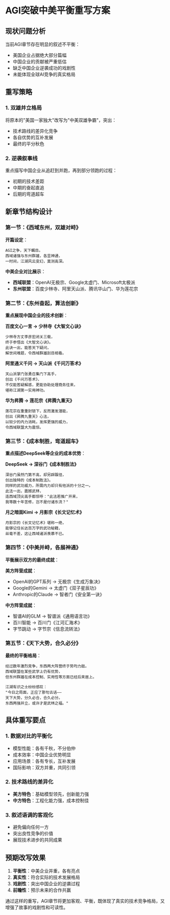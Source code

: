 # AGI突破中美平衡重写方案

## 现状问题分析

当前AGI章节存在明显的叙述不平衡：
- 美国企业占据绝大部分篇幅
- 中国企业的贡献被严重低估
- 缺乏中国企业逆袭成功的戏剧性
- 未能体现全球AI竞争的真实格局

## 重写策略

### 1. 双雄并立格局
将原本的"美国一家独大"改写为"中美双雄争霸"，突出：
- 技术路线的差异化竞争
- 各自优势的互补发展
- 最终的平分秋色

### 2. 逆袭叙事线
重点描写中国企业从追赶到并跑，再到部分领跑的过程：
- 初期的技术差距
- 中期的奋起直追  
- 后期的弯道超车

## 新章节结构设计

### 第一节：《西域东州，双雄对峙》

**开篇设定**：
```
AGI之争，天下瞩目。
西域诸强与东州群雄，各显神通，
一时间，江湖风云变幻，莫测高深。
```

**中美企业对比展示**：
- **西域联盟**：OpenAI无极宗、Google太虚门、Microsoft太极派
- **东州联盟**：百度少林寺、阿里天山派、腾讯华山门、华为莲花宗

### 第二节：《东州奋起，算法创新》

**重点展现中国企业的技术创新**：

**百度文心一言 → 少林寺《大智文心诀》**
```
少林寺方丈李彦宏闭关三载，
终于参悟出《大智文心诀》。
此诀一出，能答天下疑问，
解世间难题，令西域群雄刮目相看。
```

**阿里通义千问 → 天山派《千问万答术》**
```
天山派掌门张勇召集门下高手，
创出《千问万答术》，
不仅能答疑解惑，更能协助处理商务往来，
堪称江湖第一实用神功。
```

**华为昇腾 → 莲花宗《昇腾九重天》**
```
莲花宗在重重封锁下，反而激发潜能，
创出《昇腾九重天》心法，
以较少的内力消耗，发挥更强的威力，
令西域联盟大为震惊。
```

### 第三节：《成本制胜，弯道超车》

**重点描述DeepSeek等企业的成本优势**：

**DeepSeek → 深谷门《成本制胜法》**
```
深谷门虽然门第不高，却另辟蹊径，
创出独特的《成本制胜法》。
同样的武功威力，所需内力却只有他派的十分之一。
此法一出，震撼武林，
连西域顶尖高手都惊呼："此法若推广开来，
我等数十年苦修，岂不是付诸东流？"
```

**月之暗面Kimi → 月影宗《长文记忆术》**
```
月影宗的《长文记忆术》堪称一绝，
能够记住长达百万字的武功秘籍，
丝毫不差，这让西域诸派羡慕不已。
```

### 第四节：《中美并峙，各展神通》

**平衡展示双方的最终成就**：

**美方阵营成就**：
- OpenAI的GPT系列 → 无极宗《生成万象决》
- Google的Gemini → 太虚门《双子星辰功》  
- Anthropic的Claude → 智者门《安全第一诀》

**中方阵营成就**：
- 智谱AI的GLM → 智谱派《通用语言功》
- 百川智能 → 百川门《江河汇海术》
- 字节跳动 → 字节宗《信息流转法》

### 第五节：《天下大势，合久必分》

**最终的平衡格局**：
```
经过数年激烈竞争，东西两大阵营终于势均力敌。
西域联盟在某些武学上仍有优势，
但东州群雄在成本控制、实用性等方面已经后来居上。

江湖有识之士纷纷感叹：
"今日之局面，正应了那句古话——
天下大势，分久必合，合久必分。
东西两强并立，或许才是武林之福。"
```

## 具体重写要点

### 1. 数据对比的平衡化
- 模型性能：各有千秋，不分伯仲
- 成本效率：中国企业优势明显
- 应用场景：各有专长，互补发展
- 国际影响：双方并重，共同引领

### 2. 技术路线的差异化
- **美方特色**：基础模型领先，创新能力强
- **中方特色**：工程化能力强，成本控制佳

### 3. 叙述语调的客观化
- 避免偏向任何一方
- 突出良性竞争的价值
- 展现技术进步的共同成果

## 预期改写效果

1. **平衡性**：中美企业并重，各有亮点
2. **真实性**：符合实际的技术发展格局  
3. **戏剧性**：突出中国企业的逆袭过程
4. **前瞻性**：预示未来的合作共赢

通过这样的重写，AGI章节将更加客观、平衡，既体现了真实的技术竞争格局，又增强了故事的戏剧性和可读性。